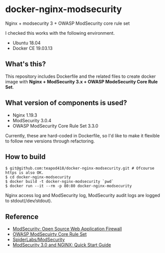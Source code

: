 # docker-nginx-modsecurity
Nginx + modsecurity 3 + OWASP ModSecurity core rule set

I checked this works with the following environment.

+ Ubuntu 18.04
+ Docker CE 19.03.13

## What's this?

This repository includes Dockerfile and the related files to create docker image with
**Nginx + ModSecurity 3.x + OWASP ModeSecurity Core Rule Set**.

## What version of components is used?

+ Nginx 1.19.3
+ ModSecurity 3.0.4
+ OWASP ModSecurity Core Rule Set 3.3.0

Currently, these are hard-coded in Dockerfile, so
I'd like to make it flexible to follow new versions through refactoring.


## How to build

```console
$ git@github.com:teapod418/docker-nginx-modsecurity.git # Ofcourse https is also OK.
$ cd docker-nginx-modsecurity
$ docker build -t docker-nginx-modsecurity `pwd`
$ docker run --it --rm -p 80:80 docker-nginx-modsecurity
```

Nginx access log and ModSecurity log, ModSecurity audit logs are logged to stdout(/dev/stdout).


## Reference
+ [ModSecurity: Open Source Web Application Firewall](https://www.modsecurity.org/)
+ [OWASP ModSecuirty Core Rule Set](https://owasp.org/www-project-modsecurity-core-rule-set/)
+ [SpiderLabs/ModSecurity](https://github.com/SpiderLabs/ModSecurity)
+ [ModSecurity 3.0 and NGINX: Quick Start Guide](https://www.nginx.com/resources/library/modsecurity-3-nginx-quick-start-guide/)
